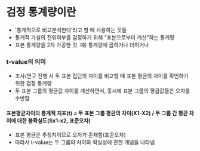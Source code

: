 # 검정 통계량이란
* '통계적으로 비교분석한다'라고 할 때 사용하는 것들
* 통계적 가설의 진위여부를 검정하기 위해 "표본으로부터 계산"하는 통계량
* 표본 통계량을 2차 가공한 것.   예) 통계량에 곱하거나 더하거나

### t-value의 의미
* 조사/연구 진행 시 두 표본 집단의 차이를 비교할 때 표본 평균의 차이를 확인하기 위한 검정 통계량
* 두 표본 그룹의 평균값 차이를 계산하면서, 동시에 표본 그룹의 평귭값들은 오차를 수반함


#### 표본평균차이의 통계적 지표(t)   =   두 표본 그룹 평균의 차이(X1-X2) / 두 그룹 간 평균 차이에 대한 불확실도(Sx1-x2, 표준오차)
* 표본 평균은 추정치이므로 오차가 존재함(표준오차)
* 따라서 t-value는 두 그룹의 차이와 확실성에 관한 개념을 나타냄
